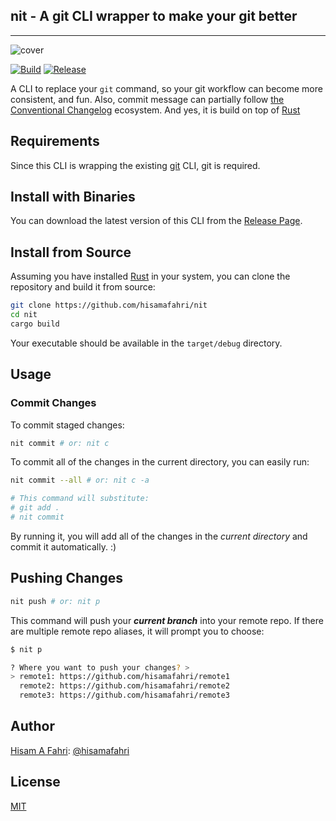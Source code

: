 ## nit - A git CLI wrapper to make your git better

---

![cover](https://i.imgur.com/GuMKIgz.png)

[![Build](https://github.com/hisamafahri/nit/actions/workflows/build.yml/badge.svg?branch=main)](https://github.com/hisamafahri/nit/actions/workflows/build.yml)
[![Release](https://github.com/hisamafahri/nit/actions/workflows/release.yml/badge.svg?branch=main)](https://github.com/hisamafahri/nit/actions/workflows/release.yml)

A CLI to replace your `git` command, so your git workflow can become more consistent, and fun. Also, commit message can partially follow [the Conventional Changelog](https://github.com/conventional-changelog/conventional-changelog) ecosystem. And yes, it is build on top of [Rust](https://www.rust-lang.org/)

## Requirements

Since this CLI is wrapping the existing [git](https://github.com/git-guides/install-git) CLI, git is required.


## Install with Binaries

You can download the latest version of this CLI from the [Release Page](https://github.com/hisamafahri/nit/releases).

## Install from Source

Assuming you have installed [Rust](https://www.rust-lang.org/tools/install) in your system, you can clone the repository and build it from source:
  
```bash
git clone https://github.com/hisamafahri/nit
cd nit
cargo build
```

Your executable should be available in the `target/debug` directory.

## Usage

### Commit Changes

To commit staged changes:

```bash
nit commit # or: nit c
```

To commit all of the changes in the current directory, you can easily run:

```bash
nit commit --all # or: nit c -a

# This command will substitute:
# git add .
# nit commit
```

By running it, you will add all of the changes in the *current directory* and commit it automatically. :)

## Pushing Changes

```bash
nit push # or: nit p
```

This command will push your ***current branch*** into your remote repo. If there are multiple remote repo aliases, it will prompt you to choose:

```bash
$ nit p

? Where you want to push your changes? >
> remote1: https://github.com/hisamafahri/remote1
  remote2: https://github.com/hisamafahri/remote2
  remote3: https://github.com/hisamafahri/remote3
```

## Author

[Hisam A Fahri](https://hisamafahri.com): [@hisamafahri](https://github.com/hisamafahri)

## License

[MIT](LICENSE)